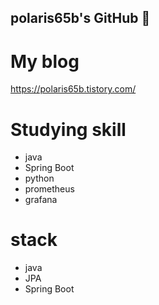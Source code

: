 ## polaris65b's GitHub 👋

# My blog

https://polaris65b.tistory.com/

# Studying skill
- java
- Spring Boot
- python
- prometheus
- grafana
  

# stack
- java
- JPA
- Spring Boot

<!--
**polaris65b/polaris65b** is a ✨ _special_ ✨ repository because its `README.md` (this file) appears on your GitHub profile.

Here are some ideas to get you started:

- 🔭 I’m currently working on ...
- 🌱 I’m currently learning ...
- 👯 I’m looking to collaborate on ...
- 🤔 I’m looking for help with ...
- 💬 Ask me about ...
- 📫 How to reach me: ...
- 😄 Pronouns: ...
- ⚡ Fun fact: ...
-->
